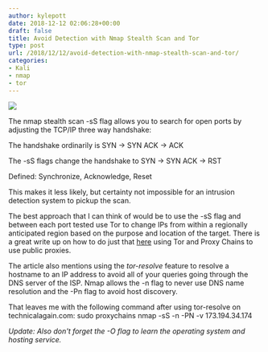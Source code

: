 ```yaml
---
author: kylepott
date: 2018-12-12 02:06:28+00:00
draft: false
title: Avoid Detection with Nmap Stealth Scan and Tor
type: post
url: /2018/12/12/avoid-detection-with-nmap-stealth-scan-and-tor/
categories:
- Kali
- nmap
- tor
---
```



![](https://technicalagain.com/wp-content/uploads/2018/12/Screenshot-from-2018-12-11-07-38-46.png)






The nmap stealth scan -sS flag allows you to search for open ports by adjusting the TCP/IP three way handshake:







The handshake ordinarily is SYN -> SYN ACK -> ACK 







The -sS flags change the handshake to SYN -> SYN ACK -> RST







Defined: Synchronize, Acknowledge, Reset







This makes it less likely, but certainty not impossible for an intrusion detection system to pickup the scan.







The best approach that I can think of would be to use the -sS flag and between each port tested use Tor to change IPs from within a regionally anticipated region based on the purpose and location of the target.  There is a great write up on how to do just that [here](https://www.shellhacks.com/anonymous-port-scanning-nmap-tor-proxychains/) using Tor and Proxy Chains to use public proxies.







The article also mentions using the _tor-resolve_ feature to resolve a hostname to an IP address to avoid all of your queries going through the DNS server of the ISP. Nmap allows the -n flag to never use DNS name resolution and the -Pn flag to avoid host discovery.  








That leaves me with the following command after using tor-resolve on technicalagain.com: sudo proxychains nmap -sS -n -PN -v 173.194.34.174







_Update: Also don't forget the -O flag to learn the operating system and hosting service._



